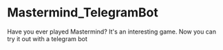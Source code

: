 # Mastermind_TelegramBot
Have you ever played Mastermind? It's an interesting game. Now you can try it out with a telegram bot

